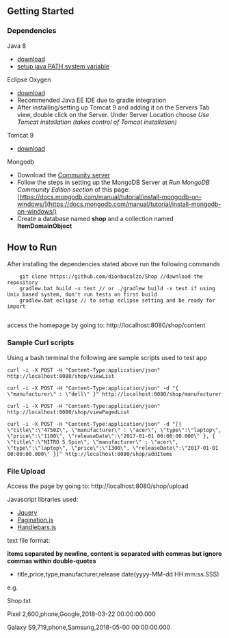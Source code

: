 
## Getting Started

### Dependencies

Java 8
 * [download](http://www.oracle.com/technetwork/java/javase/downloads/jdk8-downloads-2133151.html)
 * [setup java PATH system variable](https://www.java.com/en/download/help/path.xml)

Eclipse Oxygen
 * [download](http://www.eclipse.org/downloads/packages/eclipse-ide-java-ee-developers/oxygen2)
 * Recommended Java EE IDE due to gradle integration
 * After installing/setting up Tomcat 9 and adding it on the Servers Tab view, double click on the Server. Under Server Location choose *Use Tomcat installation (takes control of Tomcat installation)* 

Tomcat 9
 * [download](https://tomcat.apache.org/download-90.cgi)
	
Mongodb 
 * Download the [Community server](https://www.mongodb.com/download-center?jmp=nav#community)
 * Follow the steps in setting up the MongoDB Server at *Run MongoDB Community Edition section* of this page: [https://docs.mongodb.com/manual/tutorial/install-mongodb-on-windows/](https://docs.mongodb.com/manual/tutorial/install-mongodb-on-windows/)	
 * Create a database named **shop** and a collection named **ItemDomainObject**

## How to Run

After installing the dependencies stated above run the following commands

```
	git clone https://github.com/dionbacalzo/Shop //download the repository
	gradlew.bat build -x test // or ./gradlew build -x test if using Unix based system, don't run tests on first build
	gradlew.bat eclipse // to setup eclipse setting and be ready for import
	
```
access the homepage by going to: http://localhost:8080/shop/content

### Sample Curl scripts

Using a bash terminal the following are sample scripts used to test app

```
curl -i -X POST -H "Content-Type:application/json" http://localhost:8080/shop/viewList

curl -i -X POST -H "Content-Type:application/json" -d "{  \"manufacturer\" : \"dell\" }" http://localhost:8080/shop/manufacturer

curl -i -X POST -H "Content-Type:application/json" http://localhost:8080/shop/viewPagedList

curl -i -X POST -H "Content-Type:application/json" -d "[{ \"title\":\"4750Z\", \"manufacturer\" : \"acer\", \"type\":\"laptop\", \"price\":\"1100\", \"releaseDate\":\"2017-01-01 00:00:00.000\" }, { \"title\":\"NITRO 5 Spin\", \"manufacturer\" : \"acer\", \"type\":\"laptop\", \"price\":\"1300\", \"releaseDate\":\"2017-01-01 00:00:00.000\" }]" http://localhost:8080/shop/addItems
```

### File Upload

Access the page by going to: http://localhost:8080/shop/upload

Javascript libraries used:
 - [Jquery](https://jquery.com/)
 - [Pagination.js](http://pagination.js.org/)
 - [Handlebars.js](https://handlebarsjs.com/)

text file format: 

**items separated by newline, content is separated with commas but ignore commas within double-quotes**
 - title,price,type,manufacturer,release date(yyyy-MM-dd HH:mm:ss.SSS)

e.g.

Shop.txt

Pixel 2,600,phone,Google,2018-03-22 00:00:00.000

Galaxy S9,719,phone,Samsung,2018-05-00 00:00:00.000 
 